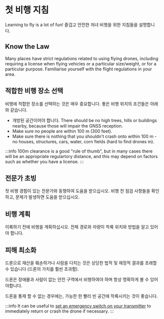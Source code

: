 # 첫 비행 지침

Learning to fly is a lot of fun!
즐겁고 안전한 처녀 비행을 위한 지침들을 설명합니다.

## Know the Law

Many places have strict regulations related to using flying drones, including requiring a license when flying vehicles or a particular size/weight, or for a particular purpose.
Familiarise yourself with the flight regulations in your area.

## 적합한 비행 장소 선택

비행에 적합한 장소를 선택하는 것은 매우 중요합니다.
좋은 비행 위치의 조건들은 아래와 같습니다.

- 개방된 공간이어야 합니다.
  There should be no high trees, hills or buildings nearby, because those will impair the GNSS reception.
- Make sure no people are within 100 m (300 feet).
- Make sure there is nothing that you shouldn't crash onto within 100 m - no houses, structures, cars, water, corn fields (hard to find drones in).

:::info
100m clearance is a good "rule of thumb", but in many cases there will be an appropriate regulartory distance, and this may depend on factors such as whether you have a license.
:::

## 전문가 초빙

첫 비행 경험이 있는 전문가와 동행하여 도움을 받으십시오.
비행 전 점검 사항들을 확인하고, 문제가 발생하면 도움을 받으십시오.

## 비행 계획

이륙하기 전에 비행을 계획하십시오.
전체 경로와 차량이 착륙 위치와 방법을 알고 있어야 합니다.

## 피해 최소화

드론으로 재산을 훼손하거나 사람을 다치는 것은 상당한 법적 및 재정적 결과를 초래할 수 있습니다 (드론의 가치를 훨씬 초과함).

드론은 장애물과 사람이 없는 안전 구역에서 비행하여야 하며 항상 명확하게 볼 수 있어야합니다.

드론을 통제 할 수 없는 경우에는, 가능한 한 빨리 빈 공간에 착륙시키는 것이 좋습니다.

:::info
It can be useful to [set an emergency switch on your transmitter](../config/safety.md#emergency-switches) to immediately return or crash the drone if necessary.
:::
